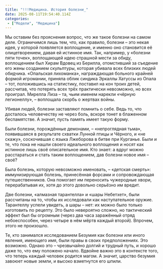```yaml
---
title: "!!!Медицина. История болезни_"
date: 2025-08-11T19:54:40.114Z
categories:
 - ["Модели", "Медицина"]
---
```


Мы оставим без прояснения вопрос, что же такое болезни на самом деле.
Ограничимся лишь тем, что, как правило, болезни – это некая идея, у
которой появляется воплощение, и именно оно становится её
олицетворением, давая ей истинное имя. Так, например, у «болезни пяти
точек», воплощающей идею страшной мести за обиду, воплощением был Хирам
Вдовец из Берилла, отомстивший за съедение его жены созданием
скульптуры, которая убивала всех близких людей обидчика. «Опальская
лихоманка», награждающая больного крайней формой игромании, приняла
облик синдика Эркаллы Хатуссы из Опала – тот, положившись на статистику,
поставил на кон троих детей, рассчитав, что потерять всех трёх
практически невозможно, но всех проиграл. Мирелла Лиза – та, чьим именем
нарекли «чёрную легионеллу», – воплощала скорбь о жертвах войны.

Убивая людей, болезни заставляют помнить о себе. Ведь то, что досталось
человечеству не через боль, вскоре тонет в блаженном беспамятстве. А
значит, пусть память имеет такую форму.

Были болезни, порождённые демонами, – «непроглядная тьма», появившаяся в
результате схватки Лунной птицы и Чёрного, и «не скажу», соскочившая с
языка Лжеборова в битве при Курганье. Были и те, что пока не нашли
своего идеального воплощения и носят как истинное лишь своё описательное
имя. Кто знает: а вдруг можно расстараться и стать таким воплощением,
дав болезни новое имя – своё?

Была болезнь, которую невозможно именовать, – «детская смерть»:
иммунизирующая болезнь, принесённая форсами и сопровождающая
путешественников. Она помогает им переносить чужеродные хвори,
перерабатывая их, хотя до этого довольно серьёзно им вредит.

Две болезни, «алмазная тарантелла» и «шары Небетхет», были рассчитаны на
то, чтобы их исследовали как наступательное оружие. Тарантеллу успели
увидеть, а шары – нет: их можно было только изготовить по рецепту. Это
было невероятно сложно, но тактический эффект был бы огромным (через два
часа заражённый отряд небоеспособен, через четыре в нём мёртв каждый
второй). Впрочем, этого не произошло.

Те, кто занимался исследованием Безумия как болезни или иного явления,
имеющего имя, были правы в своих предположениях. Это возможно. Однако
это – чрезвычайно долгий и трудный путь, и хорошо даже то, что ему
положено начало. Вдвойне важно это в контексте того, что теперь каждый
человек родится магом. А значит, царство безумия завоюет новые земли, и
высоко взметнутся его шпили.
